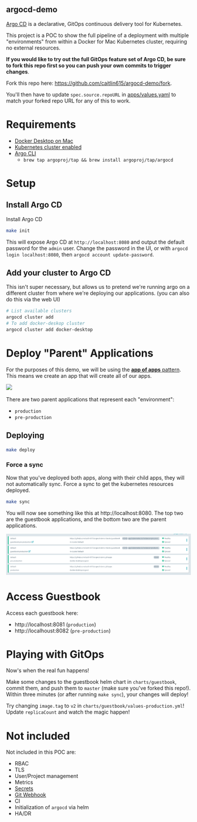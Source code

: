 argocd-demo
---

[Argo CD](https://argoproj.github.io/argo-cd/) is a declarative, GitOps continuous delivery tool for Kubernetes.

This project is a POC to show the full pipeline of a deployment with multiple "environments"
from within a Docker for Mac Kubernetes cluster, requiring no external resources.

**If you would like to try out the full GitOps feature set of Argo CD,
be sure to fork this repo first so you can push your own commits to trigger changes**.

Fork this repo here: https://github.com/caitlin615/argocd-demo/fork.

You'll then have to update `spec.source.repoURL` in [apps/values.yaml](./apps/values.yaml) to match your forked repo URL for any of this to work.

# Requirements
- [Docker Desktop on Mac](https://docs.docker.com/docker-for-mac/install/)
- [Kubernetes cluster enabled](https://docs.docker.com/docker-for-mac/#kubernetes)
- [Argo CLI](https://argoproj.github.io/argo-cd/getting_started/#2-download-argo-cd-cli)
  - `brew tap argoproj/tap && brew install argoproj/tap/argocd`

# Setup
## Install Argo CD
Install Argo CD
```bash
make init
```
This will expose Argo CD at `http://localhost:8080` and output the default password for the `admin` user.
Change the password in the UI, or with `argocd login localhost:8080`, then `argocd account update-password`.

## Add your cluster to Argo CD
This isn't super necessary, but allows us to pretend we're running argo on a different
cluster from where we're deploying our applications.
(you can also do this via the web UI)

```bash
# List available clusters
argocd cluster add
# To add docker-deskop cluster
argocd cluster add docker-desktop
```

# Deploy "Parent" Applications
For the purposes of this demo, we will be using the [**app of apps** pattern](https://argoproj.github.io/argo-cd/operator-manual/cluster-bootstrapping/). This means we create an app
that will create all of our apps.

![](https://argoproj.github.io/argo-cd/assets/application-of-applications.png)

There are two parent applications that represent each "environment":
* `production`
* `pre-production`

## Deploying
```bash
make deploy
```

### Force a sync
Now that you've deployed both apps, along with their child apps, they will not automatically sync. Force a sync to get the kubernetes resources deployed.

```bash
make sync
```

You will now see something like this at http://localhost:8080.
The top two are the guestbook applications, and the bottom two are the parent applications.

![](./assets/apps.png)

# Access Guestbook

Access each guestbook here:
* http://localhost:8081 (`production`)
* http://localhoust:8082 (`pre-production`)

# Playing with GitOps
Now's when the real fun happens!

Make some changes to the guestbook helm chart in `charts/guestbook`,
commit them, and push them to `master` (make sure you've forked this repo!). Within three minutes (or after running `make sync`), your changes will deploy!

Try changing `image.tag` to `v2` in `charts/guestbook/values-production.yml`! Update `replicaCount` and watch the magic happen!

# Not included
Not included in this POC are:
* RBAC
* TLS
* User/Project management
* Metrics
* [Secrets](https://argoproj.github.io/argo-cd/operator-manual/secret-management/)
* [Git Webhook](https://argoproj.github.io/argo-cd/operator-manual/webhook/)
* CI
* Initialization of `argocd` via helm
* HA/DR
